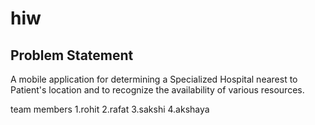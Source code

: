 # hiw

## Problem Statement

A mobile application for determining a Specialized Hospital nearest to Patient's location and to recognize the availability of various resources.

team members
1.rohit
2.rafat
3.sakshi
4.akshaya
